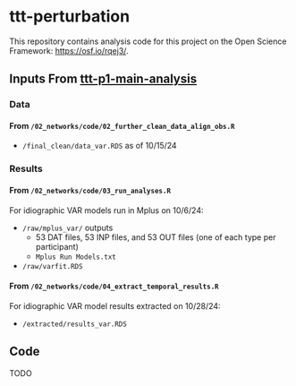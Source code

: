 # ttt-perturbation
This repository contains analysis code for this project on the Open Science Framework: https://osf.io/rqej3/.

## Inputs From [ttt-p1-main-analysis](https://github.com/jwe4ec/ttt-p1-main-analysis)

### Data

#### From `/02_networks/code/02_further_clean_data_align_obs.R`

- `/final_clean/data_var.RDS` as of 10/15/24

### Results

#### From `/02_networks/code/03_run_analyses.R`

For idiographic VAR models run in Mplus on 10/6/24:

- `/raw/mplus_var/` outputs
  - 53 DAT files, 53 INP files, and 53 OUT files (one of each type per participant)
  - `Mplus Run Models.txt`
- `/raw/varfit.RDS`

#### From `/02_networks/code/04_extract_temporal_results.R`

For idiographic VAR model results extracted on 10/28/24:

- `/extracted/results_var.RDS`

## Code

TODO